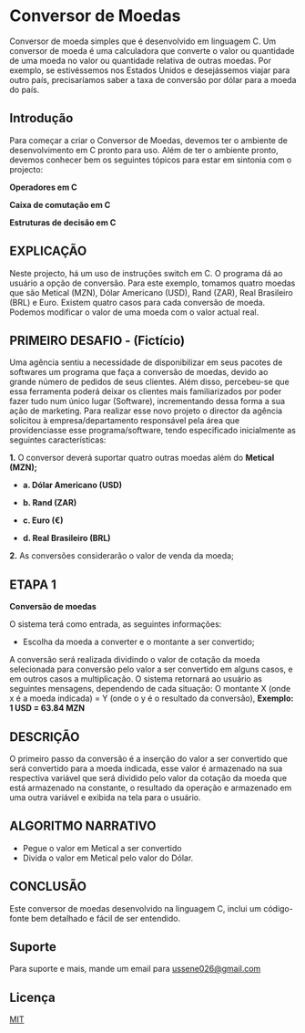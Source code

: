
# Conversor de Moedas

Conversor de moeda simples que é desenvolvido em linguagem C. Um conversor de moeda é uma calculadora que converte o valor ou quantidade de uma moeda no valor ou quantidade relativa de outras moedas. Por exemplo, se estivéssemos nos Estados Unidos e desejássemos viajar para outro país, precisaríamos saber a taxa de conversão por dólar para a moeda do país.


## Introdução

Para começar a criar o Conversor de Moedas, devemos ter o ambiente de desenvolvimento em C pronto para uso. Além de ter o ambiente pronto, devemos conhecer bem os seguintes tópicos para estar em sintonia com o projecto: 


**Operadores em C**

**Caixa de comutação em C**

**Estruturas de decisão em C**

## EXPLICAÇÃO

Neste projecto, há um uso de instruções switch em C. O programa dá ao usuário a opção de conversão. Para este exemplo, tomamos quatro moedas que são Metical (MZN), Dólar Americano (USD), Rand (ZAR), Real Brasileiro (BRL) e Euro. Existem quatro casos para cada conversão de moeda. Podemos modificar o valor de uma moeda com o valor actual real.

## PRIMEIRO DESAFIO - (Fictício)
Uma agência sentiu a necessidade de disponibilizar em seus pacotes de softwares um programa que faça a conversão de moedas, devido ao grande número de pedidos de seus clientes. Além disso, percebeu-se que essa ferramenta poderá deixar os clientes mais familiarizados por poder fazer tudo num único lugar (Software), incrementando dessa forma a sua ação de marketing. Para realizar esse novo projeto o director da agência solicitou à empresa/departamento responsável pela área que providenciasse esse programa/software, tendo especificado inicialmente as seguintes características:

**1.** O conversor deverá suportar quatro outras moedas além do **Metical (MZN);**

- **a. Dólar Americano (USD)**

- **b. Rand (ZAR)**

- **c. Euro (€)**

- **d. Real Brasileiro (BRL)**

**2.** As conversões considerarão o valor de venda da moeda;

## ETAPA 1 
**Conversão de moedas**

O sistema terá como entrada, as seguintes informações:
- Escolha da moeda a converter e o montante a ser convertido;
 
A conversão será realizada dividindo o valor de cotação da moeda selecionada para conversão pelo valor a ser convertido em alguns casos, e em outros casos a multiplicação. O sistema retornará ao usuário as seguintes mensagens, dependendo de cada situação: O montante X (onde x é a moeda indicada) = Y (onde o y é o resultado da conversão), **Exemplo: 1 USD = 63.84 MZN**

## DESCRIÇÃO

O primeiro passo da conversão é a inserção do valor a ser convertido que será convertido para a moeda indicada, esse valor é armazenado na sua respectiva variável que será dividido pelo valor da cotação da moeda que está armazenado na constante, o resultado da operação e armazenado em uma outra variável e exibida na tela para o usuário.

## ALGORITMO NARRATIVO

- Pegue o valor em Metical a ser convertido
- Divida o valor em Metical pelo valor do Dólar.

## CONCLUSÃO

Este conversor de moedas desenvolvido na linguagem C, inclui um código-fonte bem detalhado e fácil de ser entendido.

## Suporte

Para suporte e mais, mande um email para ussene026@gmail.com


## Licença

[MIT](https://choosealicense.com/licenses/mit/)

